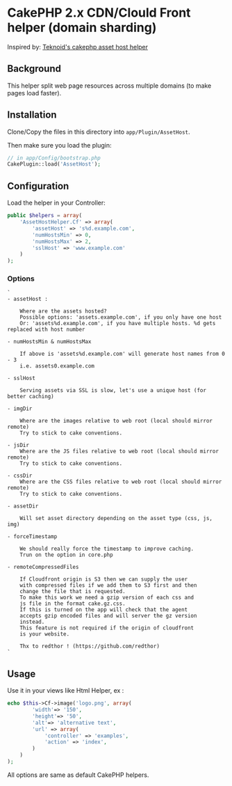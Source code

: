 # CakePHP 2.x CDN/Clould Front helper (domain sharding)

Inspired by:
[Teknoid's cakephp asset host helper](https://github.com/teknoid/cakephp-asset-host-helper)

## Background

This helper split web page resources across multiple domains (to make pages load faster).

## Installation

Clone/Copy the files in this directory into `app/Plugin/AssetHost`.

Then make sure you load the plugin:

```php
// in app/Config/bootstrap.php
CakePlugin::load('AssetHost');
```

## Configuration

Load the helper in your Controller:

```php
public $helpers = array(
    'AssetHostHelper.Cf' => array(
        'assetHost' => 's%d.example.com',
        'numHostsMin' => 0,
        'numHostsMax' => 2,
        'sslHost' => 'www.example.com'
    )
);
```

### Options

    `
    - assetHost :

        Where are the assets hosted?
        Possible options: 'assets.example.com', if you only have one host
        Or: 'assets%d.example.com', if you have multiple hosts. %d gets replaced with host number

    - numHostsMin & numHostsMax

        If above is 'assets%d.example.com' will generate host names from 0 - 3
        i.e. assets0.example.com

    - sslHost

        Serving assets via SSL is slow, let's use a unique host (for better caching)

    - imgDir

        Where are the images relative to web root (local should mirror remote)
        Try to stick to cake conventions.

    - jsDir
        Where are the JS files relative to web root (local should mirror remote)
        Try to stick to cake conventions.

    - cssDir
        Where are the CSS files relative to web root (local should mirror remote)
        Try to stick to cake conventions.

    - assetDir

        Will set asset directory depending on the asset type (css, js, img)

    - forceTimestamp

        We should really force the timestamp to improve caching.
        Trun on the option in core.php

    - remoteCompressedFiles

        If Cloudfront origin is S3 then we can supply the user
        with compressed files if we add them to S3 first and then
        change the file that is requested.
        To make this work we need a gzip version of each css and
        js file in the format cake.gz.css.
        If this is turned on the app will check that the agent
        accepts gzip encoded files and will server the gz version
        instead.
        This feature is not required if the origin of cloudfront
        is your website.

        Thx to redthor ! (https://github.com/redthor)
    `

## Usage

Use it in your views like Html Helper, ex :

```php
echo $this->Cf->image('logo.png', array(
        'width'=> '150',
        'height'=> '50',
        'alt'=> 'alternative text',
        'url' => array(
            'controller' => 'examples',
            'action' => 'index',
        )
    )
);
```

All options are same as default CakePHP helpers.
